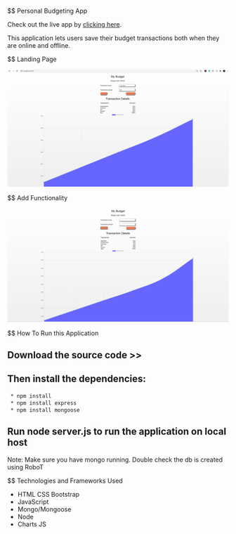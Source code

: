 $$ Personal Budgeting App 

Check out the live app by [clicking here](https://midz-mybudget.herokuapp.com/).

This application lets users save their budget transactions both when they are online and offline. 

$$ Landing Page

![Landing Page](public/images/mybudget.PNG)

$$ Add Functionality

![Search Functionality](public/images/mybudget2.PNG)


$$ How To Run this Application 

## Download the source code >> 
## Then install the dependencies: 
     * npm install
     * npm install express 
     * npm install mongoose 
## Run node server.js to run the application on local host 

Note: Make sure you have mongo running. Double check the db is created using RoboT

$$ Technologies and Frameworks Used

* HTML CSS Bootstrap
* JavaScript
* Mongo/Mongoose 
* Node
* Charts JS
